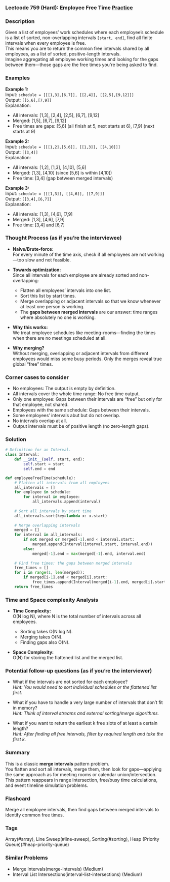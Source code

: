 ### Leetcode 759 (Hard): Employee Free Time [Practice](https://leetcode.com/problems/employee-free-time)

### Description  
Given a list of employees’ work schedules where each employee’s schedule is a list of sorted, non-overlapping intervals `[start, end]`, find all finite intervals when every employee is free.  
This means you are to return the common free intervals shared by all employees, as a list of sorted, positive-length intervals.  
Imagine aggregating all employee working times and looking for the gaps between them—those gaps are the free times you're being asked to find.

### Examples  

**Example 1:**  
Input: `schedule = [[[1,3],[6,7]], [[2,4]], [[2,5],[9,12]]]`  
Output: `[[5,6],[7,9]]`  
Explanation:  
- All intervals: [1,3], [2,4], [2,5], [6,7], [9,12]
- Merged: [1,5], [6,7], [9,12]
- Free times are gaps: [5,6] (all finish at 5, next starts at 6), [7,9] (next starts at 9)

**Example 2:**  
Input: `schedule = [[[1,2],[5,6]], [[1,3]], [[4,10]]]`  
Output: `[[3,4]]`  
Explanation:  
- All intervals: [1,2], [1,3], [4,10], [5,6]
- Merged: [1,3], [4,10] (since [5,6] is within [4,10])
- Free time: [3,4] (gap between merged intervals)

**Example 3:**  
Input: `schedule = [[[1,3]], [[4,6]], [[7,9]]]`  
Output: `[[3,4],[6,7]]`  
Explanation:  
- All intervals: [1,3], [4,6], [7,9]
- Merged: [1,3], [4,6], [7,9]
- Free time: [3,4] and [6,7]

### Thought Process (as if you’re the interviewee)  
- **Naive/Brute-force:**  
  For every minute of the time axis, check if all employees are not working—too slow and not feasible.

- **Towards optimization:**  
  Since all intervals for each employee are already sorted and non-overlapping:
  - Flatten all employees’ intervals into one list.
  - Sort this list by start times.
  - Merge overlapping or adjacent intervals so that we know whenever at least one person is working.
  - The **gaps between merged intervals** are our answer: time ranges where absolutely no one is working.

- **Why this works:**  
  We treat employee schedules like meeting-rooms—finding the times when there are no meetings scheduled at all.

- **Why merging?**  
  Without merging, overlapping or adjacent intervals from different employees would miss some busy periods. Only the merges reveal true global “free” times.

### Corner cases to consider  
- No employees: The output is empty by definition.
- All intervals cover the whole time range: No free time output.
- Only one employee: Gaps between their intervals are “free” but only for that employee, not shared.
- Employees with the same schedule: Gaps between their intervals.
- Some employees’ intervals abut but do not overlap.
- No intervals overlap at all.
- Output intervals must be of positive length (no zero-length gaps).

### Solution

```python
# Definition for an Interval.
class Interval:
    def __init__(self, start, end):
        self.start = start
        self.end = end

def employeeFreeTime(schedule):
    # Flatten all intervals from all employees
    all_intervals = []
    for employee in schedule:
        for interval in employee:
            all_intervals.append(interval)
    
    # Sort all intervals by start time
    all_intervals.sort(key=lambda x: x.start)
    
    # Merge overlapping intervals
    merged = []
    for interval in all_intervals:
        if not merged or merged[-1].end < interval.start:
            merged.append(Interval(interval.start, interval.end))
        else:
            merged[-1].end = max(merged[-1].end, interval.end)
    
    # Find free times: the gaps between merged intervals
    free_times = []
    for i in range(1, len(merged)):
        if merged[i-1].end < merged[i].start:
            free_times.append(Interval(merged[i-1].end, merged[i].start))
    return free_times
```

### Time and Space complexity Analysis  

- **Time Complexity:**  
  O(N log N), where N is the total number of intervals across all employees.  
  - Sorting takes O(N log N).
  - Merging takes O(N).
  - Finding gaps also O(N).

- **Space Complexity:**  
  O(N) for storing the flattened list and the merged list.

### Potential follow-up questions (as if you’re the interviewer)  

- What if the intervals are not sorted for each employee?  
  *Hint: You would need to sort individual schedules or the flattened list first.*

- What if you have to handle a very large number of intervals that don’t fit in memory?  
  *Hint: Think of interval streams and external sorting/merge algorithms.*

- What if you want to return the earliest k free slots of at least a certain length?  
  *Hint: After finding all free intervals, filter by required length and take the first k.*

### Summary
This is a classic **merge intervals** pattern problem.  
You flatten and sort all intervals, merge them, then look for gaps—applying the same approach as for meeting rooms or calendar union/intersection.  
This pattern reappears in range intersection, free/busy time calculations, and event timeline simulation problems.


### Flashcard
Merge all employee intervals, then find gaps between merged intervals to identify common free times.

### Tags
Array(#array), Line Sweep(#line-sweep), Sorting(#sorting), Heap (Priority Queue)(#heap-priority-queue)

### Similar Problems
- Merge Intervals(merge-intervals) (Medium)
- Interval List Intersections(interval-list-intersections) (Medium)